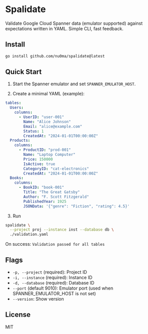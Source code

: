 # Spalidate

Validate Google Cloud Spanner data (emulator supported) against expectations written in YAML. Simple CLI, fast feedback.

## Install

```bash
go install github.com/nu0ma/spalidate@latest
```

## Quick Start

1) Start the Spanner emulator and set `SPANNER_EMULATOR_HOST`.

2) Create a minimal YAML (example):

```yaml
tables:
  Users:
    columns:
      - UserID: "user-001"
        Name: "Alice Johnson"
        Email: "alice@example.com"
        Status: 1
        CreatedAt: "2024-01-01T00:00:00Z"
  Products:
    columns:
      - ProductID: "prod-001"
        Name: "Laptop Computer"
        Price: 150000
        IsActive: true
        CategoryID: "cat-electronics"
        CreatedAt: "2024-01-01T00:00:00Z"
  Books:
    columns:
      - BookID: "book-001"
        Title: "The Great Gatsby"
        Author: "F. Scott Fitzgerald"
        PublishedYear: 1925
        JSONData: '{"genre": "Fiction", "rating": 4.5}'
```

3) Run

```bash
spalidate \
  --project proj --instance inst --database db \
  ./validation.yaml
```

On success: `Validation passed for all tables`

## Flags

- `-p, --project` (required): Project ID
- `-i, --instance` (required): Instance ID
- `-d, --database` (required): Database ID
- `--port` (default 9010): Emulator port (used when SPANNER_EMULATOR_HOST is not set)
- `--version`: Show version


## License

MIT
